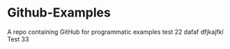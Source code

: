 # Github-Examples
A repo containing GitHub for programmatic examples
test 22
dafaf
dfjkajfkl
Test 33